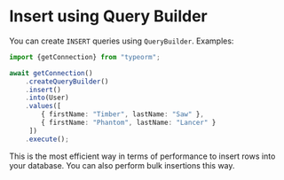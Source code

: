 # Insert using Query Builder

You can create `INSERT` queries using `QueryBuilder`.
Examples:

```typescript
import {getConnection} from "typeorm";

await getConnection()
    .createQueryBuilder()
    .insert()
    .into(User)
    .values([
        { firstName: "Timber", lastName: "Saw" }, 
        { firstName: "Phantom", lastName: "Lancer" }
     ])
    .execute();
```

This is the most efficient way in terms of performance to insert rows into your database.
You can also perform bulk insertions this way.
     
